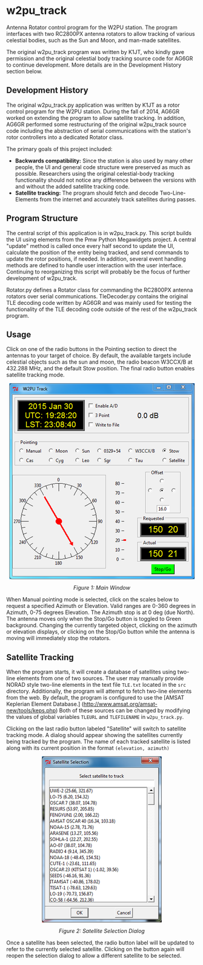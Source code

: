w2pu_track
=====
Antenna Rotator control program for the W2PU station. The program interfaces with two RC2800PX antenna rotators to allow tracking of various celestial bodies, such as the Sun and Moon, and man-made satellites.

The original w2pu_track program was written by K1JT, who kindly gave permission and the original celestial body tracking source code for AG6GR to continue development. More details are in the Development History section below.

Development History
-----

The original w2pu_track.py application was written by K1JT as a rotor control program for the W2PU station. During the fall of 2014, AG6GR worked on extending the program to allow satellite tracking. In addition, AG6GR performed some restructuring of the original w2pu_track source code including the abstraction of serial communications with the station's rotor controllers into a dedicated Rotator class. 

The primary goals of this project included:
<ul>
<li> <b>Backwards compatibility:</b> Since the station is also used by many other people, the UI and general code structure were preserved as much as possible. Researchers using the original celestial-body tracking functionality should not notice any difference between the versions with and without the added satellite tracking code.
<li> <b>Satellite tracking:</b> The program should fetch and decode Two-Line-Elements from the internet and accurately track satellites during passes.
</ul>

Program Structure
-----

The central script of this application is in w2pu_track.py. This script builds the UI using elements from the Pmw Python Megawidgets project. A central "update" method is called once every half second to update the UI, calculate the position of the entity being tracked, and send commands to update the rotor positions, if needed. In addition, several event handling methods are defined to handle user interaction with the user interface. Continuing to reorganizing this script will probably be the focus of further development of w2pu_track.

Rotator.py defines a Rotator class for commanding the RC2800PX antenna rotators over serial communications. TleDecoder.py contains the original TLE decoding code written by AG6GR and was mainly used for testing the functionality of the TLE decoding code outside of the rest of the w2pu_track program.

Usage
-----

Click on one of the radio buttons in the Pointing section to direct the antennas to your target of choice. By default, the available targets include celestial objects such as the sun and moon, the radio beacon W3CCX/B at 432.288 MHz, and the default Stow position. The final radio button enables satellite tracking mode.

<p align="center"><img src ="https://github.com/AG6GR/w2pu_track/blob/master/doc/TrackWindow.PNG" align="center" />
</p>
<p align="center"><em>Figure 1: Main Window</em></p>

When Manual pointing mode is selected, click on the scales below to request a specified Azimuth or Elevation. Valid ranges are 0-360 degrees in Azimuth, 0-75 degrees Elevation. The Azimuth stop is at 0 deg (due North). The antenna moves only when the Stop/Go button is toggled to Green background. Changing the currently targeted object, clicking on the azimuth or elevation displays, or clicking on the Stop/Go button while the antenna is moving will immediately stop the rotators.

Satellite Tracking
-----

When the program starts, it will create a database of satellites using two-line elements from one of two sources. The user may manually provide NORAD style two-line elements in the text file `TLE.txt` located in the `src` directory. Additionally, the program will attempt to fetch two-line elements from the web. By default, the program is configured to use the [AMSAT Keplerian Element Database.] (http://www.amsat.org/amsat-new/tools/keps.php) Both of these sources can be changed by modifying the values of global variables `TLEURL` and `TLEFILENAME` in `w2pu_track.py`.

Clicking on the last radio button labeled "Satellite" will switch to satellite tracking mode. A dialog should appear showing the satellites currently being tracked by the program. The name of each tracked satellite is listed along with its current position in the format `(elevation, azimuth)`
<p align="center"><img src ="https://github.com/AG6GR/w2pu_track/blob/master/doc/SatSelectDialog.PNG" align="center" />
</p>

<p align="center"><em>Figure 2: Satellite Selection Dialog</em></p>
Once a satellite has been selected, the radio button label will be updated to refer to the currently selected satellite. Clicking on the button again will reopen the selection dialog to allow a different satellite to be selected.
